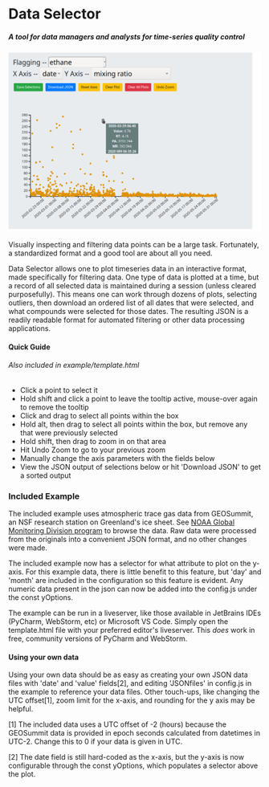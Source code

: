 # Data Selector
##### A tool for data managers and analysts for time-series quality control

![Alt text](/example/data_selector_example.png?raw=true "Data and Tooltip")

Visually inspecting and filtering data points can be a large task. Fortunately,
a standardized format and a good tool are about all you need.

Data Selector allows one to plot timeseries data in an interactive format, made
specifically for filtering data. One type of data is plotted at a time, but a 
record of all selected data is maintained during a session (unless cleared purposefully).
This means one can work through dozens of plots, selecting outliers, then download
an ordered list of all dates that were selected, and what compounds were selected
for those dates. The resulting JSON is a readily readable format for automated filtering
or other data processing applications.

<h4>Quick Guide</h4>
    <h6>Also included in example/template.html</h6>
<ul>
  <li>Click a point to select it</li>
  <li>Hold shift and click a point to leave the tooltip active, mouse-over again to remove the tooltip</li>
  <li>Click and drag to select all points within the box</li>
  <li>Hold alt, then drag to select all points within the box, but remove any that were previously selected</li>
  <li>Hold shift, then drag to zoom in on that area</li>
  <li>Hit Undo Zoom to go to your previous zoom</li>
  <li>Manually change the axis parameters with the fields below</li>
  <li>View the JSON output of selections below or hit 'Download JSON' to get a sorted output</li>
</ul>

### Included Example
The included example uses atmospheric trace gas data from GEOSummit, an NSF
research station on Greenland's ice sheet. See 
<a href="https://www.esrl.noaa.gov/gmd/dv/data/index.php?type=Flask&site=SUM&category=Non-Methane%2BHydrocarbons">NOAA Global Monitoring Division program</a>
to browse the data. Raw data were processed from the originals into a convenient JSON format,
and no other changes were made. 

The included example now has a selector for what attribute to plot on the y-axis. For this example data, there is little
benefit to this feature, but 'day' and 'month' are included in the configuration so this feature is evident. Any numeric
data present in the json can now be added into the config.js under the const yOptions.

The example can be run in a liveserver, like those available in JetBrains IDEs
(PyCharm, WebStorm, etc) or Microsoft VS Code. Simply open the template.html file
with your preferred editor's liveserver. This _does_ work in free, community versions of PyCharm and WebStorm.

#### Using your own data
Using your own data should be as easy as creating your own JSON data files with
'date' and 'value' fields[2], and editing 'JSONfiles' in config.js in the example to reference your 
data files. Other touch-ups, like changing the UTC offset[1], zoom limit for the x-axis, and rounding for
the y axis may be helpful.

[1] The included data uses a UTC offset of -2 (hours) because the GEOSummit data is provided
in epoch seconds calculated from datetimes in UTC-2. Change this to 0 if your data is given in UTC.

[2] The date field is still hard-coded as the x-axis, but the y-axis is now configurable through the const yOptions,
which populates a selector above the plot. 

